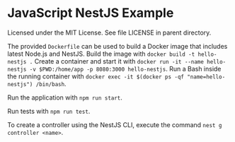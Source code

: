 JavaScript NestJS Example
=========================

Licensed under the MIT License. See file LICENSE in parent directory.

The provided `Dockerfile` can be used to build a Docker image that includes latest Node.js and NestJS. Build the image with `docker build -t hello-nestjs .` Create a container and start it with `docker run -it --name hello-nestjs -v $PWD:/home/app -p 8080:3000 hello-nestjs`. Run a Bash inside the running container with `docker exec -it $(docker ps -qf "name=hello-nestjs") /bin/bash`.

Run the application with `npm run start`.

Run tests with `npm run test`.

To create a controller using the NestJS CLI, execute the command `nest g controller <name>`.
